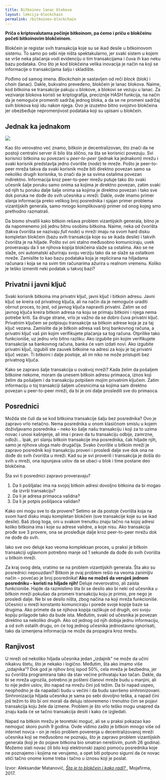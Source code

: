 ```yaml
---
title: Bitkoinov lanac blokova
layout: lekcija-blockchain
permalink: /bitkoinov-blockchain
---
```


**Priča o kriptovalutama počinje bitkoinom, pa ćemo i priču o blokčeinu početi bitkoinovim blokčeinom.**

Blokčein je registar svih transakcija koje su se ikad desile u bitkoinovom sistemu. To samo po sebi nije ništa spektakularno, jer svaki sistem u kojem se vrše neka plaćanja vodi evidenciju o tim transakcijama i čuva ih kao neku bazu podataka. Ono što je kod blokčeina velika inovacija je način na koji se informacije o transakcijama šalju i skladište.

Pođimo od samog imena. *Blockchain* je sastavljen od reči *block* (blok) i *chain* (lanac). Dakle, bukvalno prevedeno, blokčein je lanac blokova. Naime, kod bitkoina se transakcije pakuju u blokove, a blokovi se vezuju u lanac. Za vezivanje blokova koristi se kriptografija, preciznije HASH funkcija, na način da je nemoguće promeniti sadržaj jednog bloka, a da se ne promeni sadržaj svih blokova koji idu nakon njega. Ovo je izuzetno bitno svojstvo blokčeina jer obezbeđuje nepromenjivost podataka koji su upisani u blokčein.

## Jednak ka jednakom

![](https://upload.wikimedia.org/wikipedia/commons/thumb/3/3f/P2P-network.svg/464px-P2P-network.svg.png)

Kao što verovatno već znamo, bitkoin je decentralizovan, što znači da ne postoji centralni server ili bilo šta slično, na šta se korisnici povezuju. Svi korisnici bitkoina su povezani u *peer-to-peer* (jednak ka jednakom) mrežu i svaki korisnik predstavlja jedno čvorište (*node*) te mreže. Pošto je peer-to-peer mreža takva da svaki korisnik može biti direktno povezan samo sa nekoliko drugih korisnika, to znači da je sa svima ostalima povezan indirektno. Informacija kroz peer-to-peer mrežu putuje tako što svaki učesnik šalje poruku samo onima sa kojima je direktno povezan, zatim svaki od njih tu poruku dalje šalje onima sa kojima je direktno povezan i tako sve dok poruka ne dođe do svih učesnika u mreži. Dakle, ovde imamo primer slanja informacija preko velikog broj posrednika i sjajan primer problema vizantijskih generala, samo mnogo komplikovaniji primer od onog kojeg smo prethodno razmatrali.

Da bismo shvatili kako bitkoin rešava problem vizantijskih generala, bitno je da napomenemo još jednu bitnu osobinu bitkoina. Naime, neka od čvorišta (takva čvorišta se nazivaju *full node*) u mreži imaju na svom hard disku kompletan blokčein (bazu svih transakcija koje su se ikada desile) i takvih čvorišta je na hiljade. Pošto svi oni stalno međusobno komuniciraju, uvek proveravaju da li se njihova kopija blokčeina slaže sa ostalima. Ako se ne slaže, oni automatski ažuriraju svoju verziju tako da se slaže sa ostatkom mreže. Zamislite to kao bazu podataka koja je replicirana na hiljadama računara i koja se na svim tim računarima ažurira u realnom vremenu. Koliko je teško izmeniti neki podatak u takvoj bazi?

## Privatni i javni ključ

Svaki korisnik bitkoina ima privatni ključ, javni ključ i bitkoin adresu. Javni ključ se kreira od privatnog ključa, ali na način da je nemoguće uraditi obrnut proces, to jest, od javnog ključa napraviti privatni. Zatim se od javnog ključa kreira bitkoin adresa na koju se primaju bitkoini i njega nema potrebe kriti. Sa druge strane, vrlo je važno da se dobro čuva privatni ključ. Privatnim ključem se potpisuju transakcije sa bitkoin adrese koja je za taj ključ vezana. Zamislite da je bitkoin adresa vaš broj bankovnog računa, a privatni ključ vaš pin kojim verifikujete plaćanja sa tog računa. Otprilike tako funkcioniše, uz jednu vrlo bitno razliku: Ako izgubite pin kojim verifikujete transakcije sa bankovnog računa, banka će vam izdati novi. Ako izgubite privatni ključ, izgubili ste zauvek bitkoine na adresi za koju je taj privatni ključ vezan. Ti bitkoini i dalje postoje, ali im niko ne može pristupiti bez privatnog ključa.

Kako se zapravo šalje transakcija u ovakvoj mreži? Kada želim da pošaljem bitkoine nekome, moram da unesem bitkoin adresu primaoca, iznos koji želim da pošaljem i da transakciju potpišem mojim privatnim ključem. Zatim informaciju o toj transakciji šaljem učesnicima sa kojima sam direktno povezan u peer-to-peer mreži, da bi je oni dalje prosledili sve do primaoca.

## Posrednici

Možda ste čuli da se kod bitkoina transakcije šalju bez posrednika? Ovo je zapravo vrlo netačno. Nema posrednika u onom klasičnom smislu u kojem doživljavamo posrednika – neko ko šalje našu transakciju i koji za to uzima novac i unosi kašnjenje, ali ima i pravo da tu transakciju odbije, zamrzne, odloži… Ipak, pri slanju bitkoin transakcije ima posrednika, čak hiljade njih, samo je njihova uloga malo drugačija. Svako čvorište u bitkoin mreži je zapravo posrednik koji transakciju proveri i prosledi dalje sve dok ona ne dođe do svih čvorišta u mreži. Kad su je svi proverili i transakcija je došla do svih u mreži, ona ispunjava uslov da se ubaci u blok i time postane deo blokčeina.

Šta svi ti posrednici zapravo proveravaju?

1. Da li pošiljalac ima na svojoj bitkoin adresi dovoljno bitkoina da bi mogao da izvrši transakciju?
2. Da li je adresa primaoca validna?
3. Da li je potpis pošiljaoca validan?

Kako oni mogu sve to da provere? Setimo se da postoje čvorišta koja na svom hard disku imaju kompletan blokčein (sve transakcije koje su se ikad desile). Baš zbog toga, oni u svakom trenutku znaju tačno na kojoj adresi koliko bitkoina ima i koje su adrese validne, a koje nisu. Ako transakcija prođe sve 3 provere, ona se prosleđuje dalje kroz peer-to-peer mrežu dok ne dođe do svih.

Iako sve ovo deluje kao veoma kompleksan proces, u praksi je bitkoin transakciji uglavnom potrebno manje od 1 sekunde da dođe do svih čvorišta u bitkoin mreži.

Za kraj ovog dela, vratimo se na problem vizantijskih generala. Šta ako su posrednici nepouzdani? Bitkoin je ovaj problem rešio na veoma zanimljiv način – povećao je broj posrednika! **Ako ne možeš da veruješ jednom posredniku – koristi na hiljade njih!** Deluje neverovatno, ali zaista funkcioniše. Hajde da razmislimo šta bi se desilo ako bi neki od učesnika u bitkoin mreži pokušao da promeni transakciju koju je primio, pre nego je prosledi dalje. Ne bi se desilo ništa, zbog načina na koji mreža funkcioniše. Učesnici u mreži konstanto komuniciraju i porede svoje kopije baze sa drugima. Ako primete da se njihova kopija razlikuje od drugih, oni svoju kopiju prilagode tako da bude ista. Međutim, svaki od učesnika je povezan direktno sa nekoliko drugih. Ako od jednog od njih dobija jednu informaciju, a od svih ostalih drugu, on će tog jednog učesnika jednostavno ignorisati, tako da izmenjena informacija ne može da propagira kroz mrežu.

## Ranjivost

U mreži od nekoliko hiljada učesnika jedan „izdajnik“ ne može da učini nikakvu štetu, što je nekako i logično. Međutim, šta ako imamo više „izdajnika“? Dok god je njihov broj ispod 50%, cela mreža je bezbedna, jer su čvorišta programirana tako da stav većine prihvataju kao tačan. Dakle, da bi se mreža ugrozila, potrebno je pošteni članovi mreže budu u manjini, ali to nije jedini uslov, što napad na mrežu čini još težim. Da bi napad uspeo, neophodno je da napadači budu u većini i da budu savršeno sinhronizovani. Sinhronizacija hiljada učesnika je sama po sebi dovoljno teška, a napad čini još težim to što bi oni morali da deluju istovremeno i trenutno čim se pojavi transakcija koju žele da izmene. Problem je što vrlo teško mogu unapred da znaju kada će se tačno transakcija desiti i kako će izgledati.

Napad na bitkoin mrežu je teoretski moguć, ali se u praksi pokazao kao nemoguć skoro punih 9 godina. Ovde vidimo zašto je bitkoin mnogo više od internet novca – on je rešio problem poverenja u decentralizovanoj mreži učesnika koji se međusobno ne poznaju, što je zapravo problem vizantijskih generala (koji je do pojave bitkoina bio smatran nerešivim, punih 26 godina). Možemo slati novac (ili bilo koji elektronski zapis) pomoću posrednika koje ne poznajemo i kojima ne verujemo, a opet biti potpuno sigurni da će novac stići tačno onome kome treba i tačno u iznosu koji je poslat.


Izvor: Aleksandar Matanović, *[Šta je to blokčein i kako radi? ](https://www.mojafirma.rs/magazin/sta-je-to-blokcein-blockchain-i-kako-radi/)*, Mojafirma, 2017.
